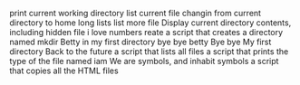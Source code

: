 print current working directory
list current file
changin from current directory to home
long lists
list more file
Display current directory contents, including hidden file
i love numbers
reate a script that creates a directory named mkdir
Betty in my first directory
bye bye betty
Bye bye My first directory
Back to the future
a script that lists all files
a script that prints the type of the file named iam
 We are symbols, and inhabit symbols
a script that copies all the HTML files
